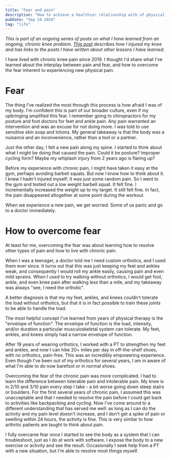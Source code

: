 ```yaml
---
title: "Fear and pain"
description: "How to achieve a healthier relationship with of physical pain"
pubDate: "Sep 24 2024"
tag: "life"
---
```


_This is part of an ongoing series of posts on what I have learned from an ongoing, chronic knee problem. [This post](/blog/knee-injury) describes how I injured my knee and has links to the posts I have written about other lessons I have learned._

I have lived with chronic knee pain since 2019. I thought I'd share what I've learned about the interplay between pain and fear, and how to overcome the fear inherent to experiencing new physical pain.

# Fear

The thing I've realized the most through this process is how afraid I was of my body. I'm confident this is part of our broader culture, even if my upbringing amplified this fear. I remember going to chiropractors for my posture and foot doctors for feet and ankle pain. Any pain warranted an intervention and was an excuse for not doing more. I was told to use sensitive skin soap and lotions. My general takeaway is that the body was a nuisance and an inconvenience, rather than a tool or a partner.

Just the other day, I felt a new pain along my spine. I started to think about what I might be doing that caused the pain. Could it be posture? Improper cycling form? Maybe my whiplash injury from 2 years ago is flaring up?

Before my experience with chronic pain, I might have taken it easy at the gym, perhaps avoiding barbell squats. But now I know how to think about it. I knew I hadn't injured myself; It was just some random pain. So I went to the gym and tested out a low weight barbell squat. It felt fine. I incrementally increased the weight up to my target. It still felt fine. In fact, the pain disappeared altogether at some point during the workout.

When we experience a new pain, we get worried. Some of us panic and go to a doctor immediately.

# How to overcome fear

At least for me, overcoming the fear was about learning how to resolve other types of pain and how to live with chronic pain.

When I was a teenager, a doctor told me I need custom orthotics, and I used them ever since. It turns out that this was just keeping my feet and ankles weak, and consequently I would roll my ankle easily, causing pain and even mild sprains. When I used to try walking without orthotics, I would get foot, ankle, and even knee pain after walking less than a mile, and my takeaway was always "see, I need the orthotic".

A better diagnosis is that my my feet, ankles, and knees couldn't tolerate the load without orthotics, but that it is in fact possible to train these joints to be able to handle the load.

The most helpful concept I've learned from years of physical therapy is the "envelope of function". The envelope of function is the load, intensity, and/or duration a particular musculoskeletal system can tolerate. My feet, ankles, and knees simply had a narrow envelope of function.

After 19 years of wearing orthotics, I worked with a PT to strengthen my feet and ankles, and now I can hike 20+ miles per day in off-the-shelf shoes, with no orthotics, pain-free. This was an incredibly empowering experience. Even though I've been out of my orthotics for several years, I am in aware of what I'm able to do now barefoot or in normal shoes.

Overcoming the fear of the chronic pain was more complicated. I had to learn the difference between tolerable pain and intolerable pain. My knee is in 2/10 and 3/10 pain every step I take - a bit worse going down steep stairs or boulders. For the first several years of chronic pain, I assumed this was unacceptable and that I needed to resolve the pain before I could get back to activities like backpacking and cycling. Now I've come around to a different understanding that has served me well: as long as I can do the activity and my pain level doesn't increase, and I don't get a spike of pain or swelling within 24 hours, the activity is fine. This is very similar to how arthritic patients are taught to think about pain.

I fully overcame fear once I started to see the body as a system that I can troubleshoot, just as I do at work with software. I expose the body to a new exercise or activity and see the result. Occasionally I seek help from a PT with a new situation, but I'm able to resolve most things myself.
